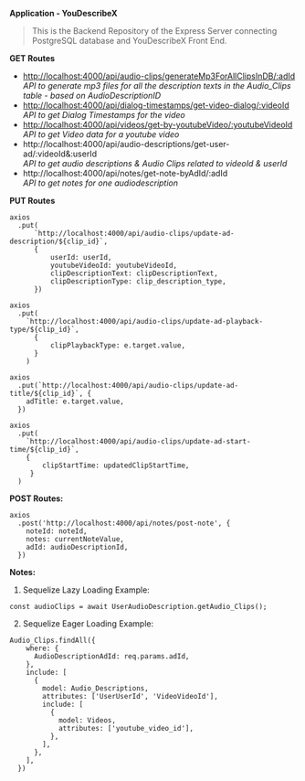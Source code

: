 **Application - YouDescribeX**
> This is the Backend Repository of the Express Server connecting PostgreSQL database and YouDescribeX Front End.

**GET Routes**
* <http://localhost:4000/api/audio-clips/generateMp3ForAllClipsInDB/:adId>
    <br />
    *API to generate mp3 files for all the description texts in the Audio_Clips table - based on AudioDescriptionID*
* <http://localhost:4000/api/dialog-timestamps/get-video-dialog/:videoId>
    <br />
    *API to get Dialog Timestamps for the video*
* <http://localhost:4000/api/videos/get-by-youtubeVideo/:youtubeVideoId>
     <br />
     *API to get Video data for a youtube video*
* http://localhost:4000/api/audio-descriptions/get-user-ad/:videoId&:userId
    <br />
    *API to get audio descriptions & Audio Clips related to videoId & userId*
* http://localhost:4000/api/notes/get-note-byAdId/:adId
    <br />
    *API to get notes for one audiodescription*

**PUT Routes**
```
axios
  .put(
      `http://localhost:4000/api/audio-clips/update-ad-description/${clip_id}`,
      {
          userId: userId,
          youtubeVideoId: youtubeVideoId,
          clipDescriptionText: clipDescriptionText,
          clipDescriptionType: clip_description_type,
      })
```    
```
axios
  .put(
    `http://localhost:4000/api/audio-clips/update-ad-playback-type/${clip_id}`,
      {
          clipPlaybackType: e.target.value,
      }
    )
```    
```
axios
  .put(`http://localhost:4000/api/audio-clips/update-ad-title/${clip_id}`, {
    adTitle: e.target.value,
  })
```

```
axios
  .put(
    `http://localhost:4000/api/audio-clips/update-ad-start-time/${clip_id}`,
    {
        clipStartTime: updatedClipStartTime,
     }
  )
```

**POST Routes:**
```
axios
  .post('http://localhost:4000/api/notes/post-note', {
    noteId: noteId,
    notes: currentNoteValue,
    adId: audioDescriptionId,
  })
```
**Notes:**
1) Sequelize Lazy Loading Example:
```
const audioClips = await UserAudioDescription.getAudio_Clips();
```
2) Sequelize Eager Loading Example:
```
Audio_Clips.findAll({
    where: {
      AudioDescriptionAdId: req.params.adId,
    },
    include: [
      {
        model: Audio_Descriptions,
        attributes: ['UserUserId', 'VideoVideoId'],
        include: [
          {
            model: Videos,
            attributes: ['youtube_video_id'],
          },
        ],
      },
    ],
  })
```
